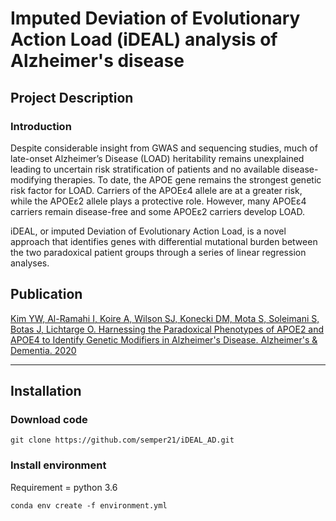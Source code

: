 # Imputed Deviation of Evolutionary Action Load (iDEAL) analysis of Alzheimer's disease


## Project Description
### Introduction
Despite considerable insight from GWAS and sequencing studies, much of late-onset Alzheimer’s Disease (LOAD) heritability remains unexplained leading to uncertain risk stratification of patients and no available disease-modifying therapies. To date, the APOE gene remains the strongest genetic risk factor for LOAD. Carriers of the APOEɛ4 allele are at a greater risk, while the APOEɛ2 allele plays a protective role. However, many APOEɛ4 carriers remain disease-free and some APOEɛ2 carriers develop LOAD.

iDEAL, or imputed Deviation of Evolutionary Action Load, is a novel approach that identifies genes with differential mutational burden between the two paradoxical patient groups through a series of linear regression analyses. 


## Publication

[Kim YW, Al-Ramahi I, Koire A, Wilson SJ, Konecki DM, Mota S, Soleimani S, Botas J, Lichtarge O.
Harnessing the Paradoxical Phenotypes of APOE2 and APOE4 to Identify Genetic Modifiers in
Alzheimer's Disease. Alzheimer's & Dementia. 2020](https://alz-journals.onlinelibrary.wiley.com/doi/10.1002/alz.12240)


---
## Installation

### Download code
```
git clone https://github.com/semper21/iDEAL_AD.git 
```
### Install environment

Requirement = python 3.6

```
conda env create -f environment.yml
```

